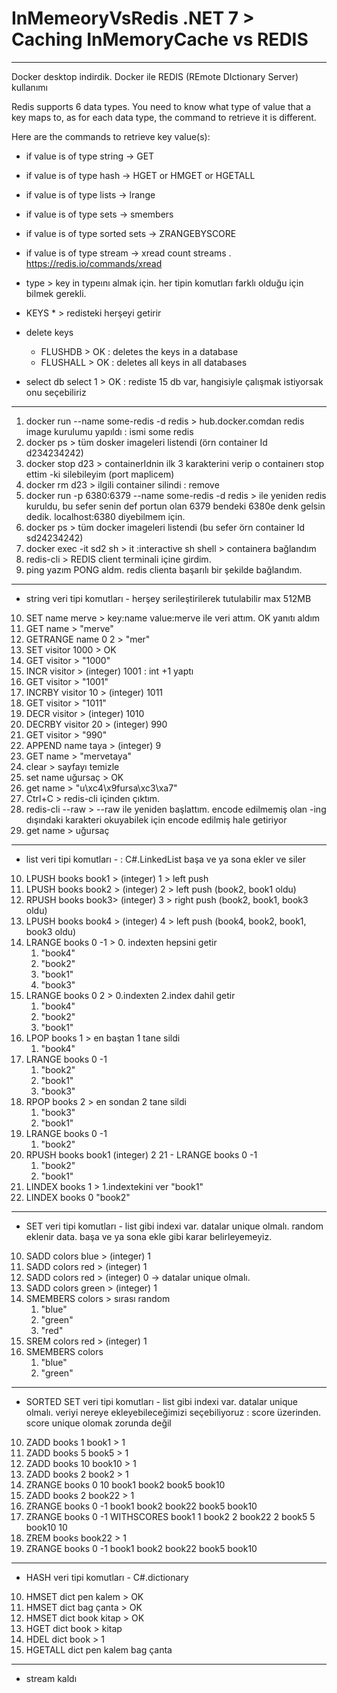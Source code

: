 # InMemeoryVsRedis .NET 7 >  Caching InMemoryCache vs REDIS

------------------------------------------------------------------------------------------------------------------------------------

Docker desktop indirdik. Docker ile REDIS (REmote DIctionary Server) kullanımı


Redis supports 6 data types. You need to know what type of value that a key maps to, as for each data type, the command to retrieve it is different.

Here are the commands to retrieve key value(s):

- if value is of type string -> GET <key>
- if value is of type hash -> HGET or HMGET or HGETALL <key>
- if value is of type lists -> lrange <key> <start> <end>
- if value is of type sets -> smembers <key>
- if value is of type sorted sets -> ZRANGEBYSCORE <key> <min> <max>
- if value is of type stream -> xread count <count> streams <key> <ID>. https://redis.io/commands/xread


- type <key>   > key in typeını almak için. her tipin komutları farklı olduğu için bilmek gerekli.  
- KEYS * > redisteki herşeyi getirir
- delete keys
	- FLUSHDB > OK : deletes the keys in a database
	- FLUSHALL > OK : deletes all keys in all databases
- select db
	select 1 > OK : rediste 15 db var, hangisiyle çalışmak istiyorsak onu seçebiliriz


------------------------------------------------------------------------------------------------------------------------------------


1. docker run --name some-redis -d redis > hub.docker.comdan redis image kurulumu yapıldı : ismi some redis 
2. docker ps >	tüm dosker imageleri listendi (örn container Id d234234242)
3. docker stop d23 > containerIdnin ilk 3 karakterini verip o containerı stop ettim -ki silebileyim (port maplicem)
4. docker rm d23 > ilgili container silindi : remove
5. docker run -p 6380:6379 --name some-redis -d redis > ile yeniden redis kuruldu, bu sefer senin def portun olan 6379 bendeki 6380e denk gelsin dedik. localhost:6380 diyebilmem için.
6. docker ps > tüm docker imageleri listendi (bu sefer örn container Id sd24234242)
7. docker exec -it sd2 sh > it :interactive sh shell > containera bağlandım
8. redis-cli > REDIS client terminali içine girdim.
9. ping yazım PONG aldm. redis clienta başarılı bir şekilde  bağlandım.


------------------------------------------------------------------------------------------------------------------------------------

- string veri tipi komutları - herşey serileştirilerek tutulabilir max 512MB

10. SET name merve > key:name value:merve ile veri attım. OK yanıtı aldım
11. GET name > "merve"
12. GETRANGE name 0 2 > "mer"
13. SET visitor 1000 > OK
14. GET visitor > "1000"
15. INCR visitor > (integer) 1001  : int +1 yaptı
16. GET visitor > "1001"
17. INCRBY visitor 10 > (integer) 1011
18. GET visitor > "1011"
19. DECR visitor > (integer) 1010
20. DECRBY visitor 20 > (integer) 990
21. GET visitor > "990"
22. APPEND name taya > (integer) 9
23. GET name > "mervetaya"
24. clear > sayfayı temizle
25. set name uğursaç > OK
26. get name > "u\xc4\x9fursa\xc3\xa7"
27. Ctrl+C > redis-cli içinden çıktım. 
28. redis-cli --raw > --raw ile yeniden başlattım. encode edilmemiş olan -ing dışındaki karakteri okuyabilek için encode edilmiş hale getiriyor
29.  get name > uğursaç

------------------------------------------------------------------------------------------------------------------------------------

- list veri tipi komutları - : C#.LinkedList  başa ve ya sona ekler ve siler

10. LPUSH books book1 > (integer) 1 > left push
11. LPUSH books book2 > (integer) 2 > left push  (book2, book1 oldu)
12. RPUSH books book3> (integer) 3 > right push (book2, book1, book3 oldu)
13. LPUSH books book4 > (integer) 4 > left push (book4, book2, book1, book3 oldu)
14. LRANGE books 0 -1 > 0. indexten hepsini getir
	1) "book4"
	2) "book2"
	3) "book1"
	4) "book3"
15. LRANGE books 0 2 > 0.indexten 2.index dahil getir
	1) "book4"
	2) "book2"
	3) "book1"
16. LPOP books 1 >  en baştan 1 tane sildi
	1) "book4"
17. LRANGE books 0 -1
	1) "book2"
	2) "book1"
	3) "book3"
18. RPOP books 2 > en sondan 2 tane sildi
	1) "book3"
	2) "book1"
19. LRANGE books 0 -1
	1) "book2"
20. RPUSH books book1 
	(integer) 2
21 - LRANGE books 0 -1
	1) "book2"
	2) "book1"
22. LINDEX books 1 > 1.indextekini ver
	"book1"
23. LINDEX books 0
	"book2"

------------------------------------------------------------------------------------------------------------------------------------

- SET veri tipi komutları - list gibi indexi var. datalar unique olmalı.  random eklenir data. başa ve ya sona ekle gibi karar belirleyemeyiz.

10. SADD colors blue > (integer) 1
11. SADD colors red > (integer) 1
12. SADD colors red > (integer) 0 -> datalar unique olmalı. 
13. SADD colors green > (integer) 1
14. SMEMBERS colors > sırası random
	1) "blue"
	2) "green"
	3) "red"
15. SREM colors red > (integer) 1
16. SMEMBERS colors
	1) "blue"
	2) "green"

------------------------------------------------------------------------------------------------------------------------------------

- SORTED SET veri tipi komutları - list gibi indexi var. datalar unique olmalı.  veriyi nereye ekleyebileceğimizi seçebiliyoruz : score üzerinden. score unique olomak zorunda değil

10. ZADD books 1 book1 > 1
11. ZADD books 5 book5 > 1
12. ZADD books 10 book10 > 1
13. ZADD books 2 book2 > 1
14. ZRANGE books 0 10
	book1
	book2
	book5
	book10
15. ZADD books 2 book22 > 1
16. ZRANGE books 0 -1
	book1
	book2
	book22
	book5
	book10
17.  ZRANGE books 0 -1 WITHSCORES
	book1
	1
	book2
	2
	book22
	2
	book5
	5
	book10
	10
18. ZREM books book22 > 1
19. ZRANGE books 0 -1
	book1
	book2
	book22
	book5
	book10

------------------------------------------------------------------------------------------------------------------------------------

- HASH veri tipi komutları - C#.dictionary 

10. HMSET dict pen kalem > OK
11. HMSET dict bag çanta > OK
12. HMSET dict book kitap > OK
13. HGET dict book > kitap
14. HDEL dict book > 1
15. HGETALL dict
	pen
	kalem
	bag
	çanta


------------------------------------------------------------------------------------------------------------------------------------

- stream kaldı
